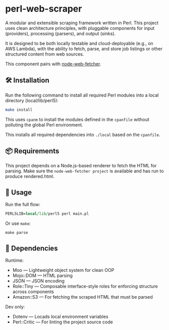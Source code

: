 # perl-web-scraper

A modular and extensible scraping framework written in Perl. This project uses clean architecture principles, with pluggable components for input (providers), processing (parsers), and output (sinks).

It is designed to be both locally testable and cloud-deployable (e.g., on AWS Lambda), with the ability to fetch, parse, and store job listings or other structured content from web sources.

This component pairs with [node-web-fetcher](https://github.com/PhilNel/node-web-fetcher).

## 🛠 Installation

Run the following command to install all required Perl modules into a local directory (local/lib/perl5):

```bash
make install
```

This uses `cpanm` to install the modules defined in the `cpanfile` without polluting the global Perl environment.

This installs all required dependencies into `./local` based on the `cpanfile`.

## 📦 Requirements
This project depends on a Node.js-based renderer to fetch the HTML for parsing.
Make sure the `node-web-fetcher project` is available and has run to produce rendered.html.

## 🧪 Usage

Run the full flow:

```perl
PERL5LIB=local/lib/perl5 perl main.pl
```

Or use `make`:

```make
make parse
```

## 🔧 Dependencies

Runtime:
- Moo — Lightweight object system for clean OOP
- Mojo::DOM — HTML parsing
- JSON — JSON encoding
- Role::Tiny — Composable interface-style roles for enforcing structure across components
- Amazon::S3 — For fetching the scraped HTML that must be parsed

Dev only:
- Dotenv — Locads local environment variables
- Perl::Critic — For linting the project source code